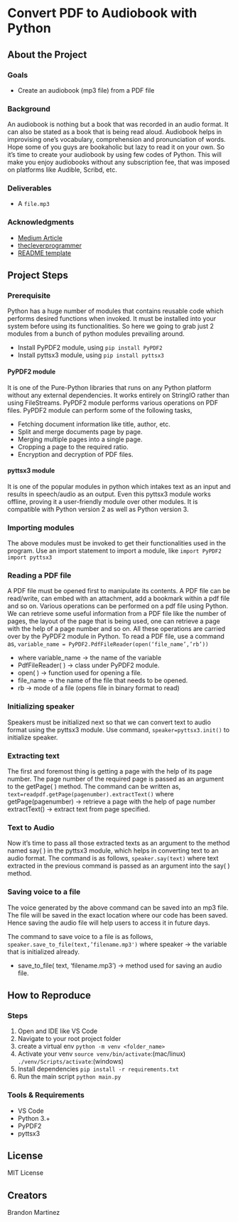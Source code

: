 # Convert PDF to Audiobook with Python
## About the Project
### Goals
- Create an audiobook (mp3 file) from a PDF file

### Background
An audiobook is nothing but a book that was recorded in an audio format. It can also be stated as a book that is being read aloud. Audiobook helps in improvising one’s vocabulary, comprehension and pronunciation of words. Hope some of you guys are bookaholic but lazy to read it on your own. So it’s time to create your audiobook by using few codes of Python. This will make you enjoy audiobooks without any subscription fee, that was imposed on platforms like Audible, Scribd, etc.
### Deliverables
- A `file.mp3`

### Acknowledgments
- [Medium Article](https://medium.com/analytics-vidhya/easy-way-to-build-an-audiobook-using-python-20fc7d6fb1af)
- [thecleverprogrammer](https://thecleverprogrammer.com/2020/10/22/create-an-audiobook-with-python/)
- [README template](https://github.com/ThompsonBethany01/Best-Practice)

## Project Steps
### Prerequisite
Python has a huge number of modules that contains reusable code which performs desired functions when invoked. It must be installed into your system before using its functionalities. So here we going to grab just 2 modules from a bunch of python modules prevailing around.
- Install PyPDF2 module, using
`pip install PyPDF2`
- Install pyttsx3 module, using
`pip install pyttsx3`

#### PyPDF2 module
It is one of the Pure-Python libraries that runs on any Python platform without any external dependencies. It works entirely on StringIO rather than using FileStreams. PyPDF2 module performs various operations on PDF files. PyPDF2 module can perform some of the following tasks,
- Fetching document information like title, author, etc.
- Split and merge documents page by page.
- Merging multiple pages into a single page.
- Cropping a page to the required ratio.
- Encryption and decryption of PDF files.

#### pyttsx3 module
It is one of the popular modules in python which intakes text as an input and results in speech/audio as an output. Even this pyttsx3 module works offline, proving it a user-friendly module over other modules. It is compatible with Python version 2 as well as Python version 3.

### Importing modules
The above modules must be invoked to get their functionalities used in the program. Use an import statement to import a module, like
`import PyPDF2`
`import pyttsx3`

### Reading a PDF file
A PDF file must be opened first to manipulate its contents. A PDF file can be read/write, can embed with an attachment, add a bookmark within a pdf file and so on. Various operations can be performed on a pdf file using Python. We can retrieve some useful information from a PDF file like the number of pages, the layout of the page that is being used, one can retrieve a page with the help of a page number and so on. All these operations are carried over by the PyPDF2 module in Python.
To read a PDF file, use a command as,
`variable_name = PyPDF2.PdfFileReader(open(‘file_name’,’rb’))`
- where variable_name → the name of the variable
- PdfFileReader( ) → class under PyPDF2 module.
- open( ) → function used for opening a file.
- file_name → the name of the file that needs to be opened.
- rb → mode of a file (opens file in binary format to read)

### Initializing speaker
Speakers must be initialized next so that we can convert text to audio format using the pyttsx3 module. Use command,
`speaker=pyttsx3.init()`
to initialize speaker.

### Extracting text
The first and foremost thing is getting a page with the help of its page number. The page number of the required page is passed as an argument to the getPage( ) method.
The command can be written as,
`text=readpdf.getPage(pagenumber).extractText()`
where getPage(pagenumber) → retrieve a page with the help of page number
extractText() → extract text from page specified.

### Text to Audio
Now it’s time to pass all those extracted texts as an argument to the method named say( ) in the pyttsx3 module, which helps in converting text to an audio format. The command is as follows,
`speaker.say(text)`
where text extracted in the previous command is passed as an argument into the say( ) method.

### Saving voice to a file
The voice generated by the above command can be saved into an mp3 file. The file will be saved in the exact location where our code has been saved. Hence saving the audio file will help users to access it in future days.

The command to save voice to a file is as follows,
`speaker.save_to_file(text,’filename.mp3')`
where speaker → the variable that is initialized already.
- save_to_file( text, ‘filename.mp3’) → method used for saving an audio file.

## How to Reproduce
### Steps
1. Open and IDE like VS Code
1. Navigate to your root project folder
1. create a virtual env `python -m venv <folder_name>`
1. Activate your venv `source venv/bin/activate`:(mac/linux) `./venv/Scripts/activate`:(windows)
1. Install dependencies `pip install -r requirements.txt`
1. Run the main script `python main.py`

### Tools & Requirements
- VS Code
- Python 3.+
- PyPDF2
- pyttsx3

## License
MIT License

## Creators
Brandon Martinez
